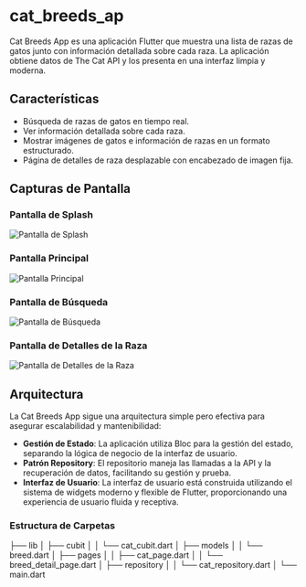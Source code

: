 # cat_breeds_ap

Cat Breeds App es una aplicación Flutter que muestra una lista de razas de gatos junto con información detallada sobre cada raza. La aplicación obtiene datos de The Cat API y los presenta en una interfaz limpia y moderna.

## Características
- Búsqueda de razas de gatos en tiempo real.
- Ver información detallada sobre cada raza.
- Mostrar imágenes de gatos e información de razas en un formato estructurado.
- Página de detalles de raza desplazable con encabezado de imagen fija.

## Capturas de Pantalla

### Pantalla de Splash
![Pantalla de Splash](screenshots/splash_screen.png)

### Pantalla Principal
![Pantalla Principal](screenshots/home_screen.png)

### Pantalla de Búsqueda
![Pantalla de Búsqueda](screenshots/search_screen.png)

### Pantalla de Detalles de la Raza
![Pantalla de Detalles de la Raza](screenshots/breed_detail_screen.png)



## Arquitectura

La Cat Breeds App sigue una arquitectura simple pero efectiva para asegurar escalabilidad y mantenibilidad:

- **Gestión de Estado**: La aplicación utiliza Bloc para la gestión del estado, separando la lógica de negocio de la interfaz de usuario.
- **Patrón Repository**: El repositorio maneja las llamadas a la API y la recuperación de datos, facilitando su gestión y prueba.
- **Interfaz de Usuario**: La interfaz de usuario está construida utilizando el sistema de widgets moderno y flexible de Flutter, proporcionando una experiencia de usuario fluida y receptiva.

### Estructura de Carpetas

├── lib
│ ├── cubit
│ │ └── cat_cubit.dart
│ ├── models
│ │ └── breed.dart
│ ├── pages
│ │ ├── cat_page.dart
│ │ └── breed_detail_page.dart
│ ├── repository
│ │ └── cat_repository.dart
│ └── main.dart

